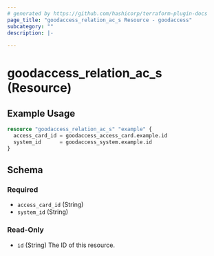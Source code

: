 ```yaml
---
# generated by https://github.com/hashicorp/terraform-plugin-docs
page_title: "goodaccess_relation_ac_s Resource - goodaccess"
subcategory: ""
description: |-
  
---
```


# goodaccess_relation_ac_s (Resource)



## Example Usage

```terraform
resource "goodaccess_relation_ac_s" "example" {
  access_card_id = goodaccess_access_card.example.id
  system_id      = goodaccess_system.example.id
}
```

<!-- schema generated by tfplugindocs -->
## Schema

### Required

- `access_card_id` (String)
- `system_id` (String)

### Read-Only

- `id` (String) The ID of this resource.
